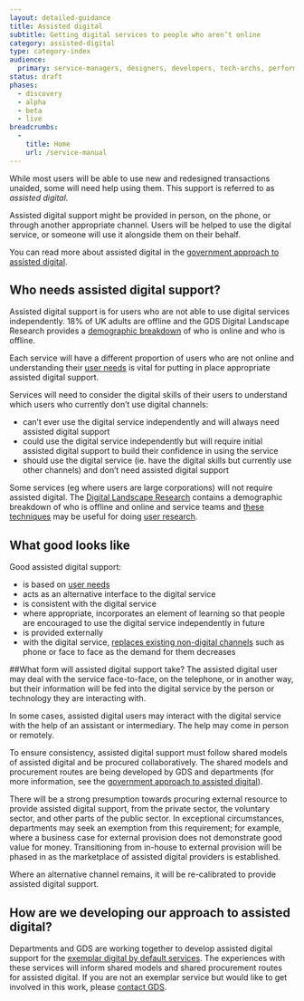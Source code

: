 ```yaml
---
layout: detailed-guidance
title: Assisted digital
subtitle: Getting digital services to people who aren’t online
category: assisted-digital
type: category-index
audience:
  primary: service-managers, designers, developers, tech-archs, performance-analysts, user-researchers, content-designers
status: draft
phases:
  - discovery
  - alpha
  - beta
  - live
breadcrumbs:
  -
    title: Home
    url: /service-manual
---
```


While most users will be able to use new and redesigned transactions unaided, some will need help using them. This support is referred to as *assisted digital*.

Assisted digital support might be provided in person, on the phone, or through another appropriate channel. Users will be helped to use the digital service, or someone will use it alongside them on their behalf.

You can read more about assisted digital in the [government approach to assisted digital](http://publications.cabinetoffice.gov.uk/digital/assisted/).

## Who needs assisted digital support?
Assisted digital support is for users who are not able to use digital services independently. 18% of UK adults are offline and the GDS Digital Landscape Research provides a [demographic breakdown](http://publications.cabinetoffice.gov.uk/digital/research/#fig-5) of who is online and who is offline.

Each service will have a different proportion of users who are not online and understanding their [user needs](/service-manual/users/user-needs.html) is vital for putting in place appropriate assisted digital support. 

Services will need to consider the digital skills of their users to understand which users who currently don’t use digital channels: 

* can’t ever use the digital service independently and will always need assisted digital support
* could use the digital service independently but will require initial assisted digital support to build their confidence in using the service 
* should use the digital service (ie. have the digital skills but currently use other channels) and don’t need assisted digital support

Some services (eg where users are large corporations) will not require assisted digital. The [Digital Landscape Research](http://publications.cabinetoffice.gov.uk/digital/research/#fig-5) contains a demographic breakdown of who is offline and online and service teams and [these techniques](/service-manual/users/user-research/index.html) may be useful for doing [user research](/service-manual/users/introduction-to-user-research.html).

## What good looks like
Good assisted digital support:

* is based on [user needs](/service-manual/users/user-needs.html)
* acts as an alternative interface to the digital service
* is consistent with the digital service
* where appropriate, incorporates an element of learning so that people are encouraged to use the digital service independently in future
* is provided externally
* with the digital service, [replaces existing non-digital channels](/service-manual/measurement/digital-takeup.html) such as phone or face to face as the demand for them decreases

##What form will assisted digital support take?
The assisted digital user may deal with the service face-to-face, on the telephone, or in another way, but their information will be fed into the digital service by the person or technology they are interacting with. 

In some cases, assisted digital users may interact with the digital service with the help of an assistant or intermediary. The help may come in person or remotely.

To ensure consistency, assisted digital support must follow shared models of assisted digital and be procured collaboratively. The shared models and procurement routes are being developed by GDS and departments (for more information, see the [government approach to assisted digital](http://publications.cabinetoffice.gov.uk/digital/assisted/)).

There will be a strong presumption towards procuring external resource to provide assisted digital support, from the private sector, the voluntary sector, and other parts of the public sector. In exceptional circumstances, departments may seek an exemption from this requirement; for example, where a business case for external provision does not demonstrate good value for money. Transitioning from in-house to external provision will be phased in as the marketplace of assisted digital providers is established.

Where an alternative channel remains, it will be re-calibrated to provide assisted digital support.

## How are we developing our approach to assisted digital?
Departments and GDS are working together to develop assisted digital support for the [exemplar digital by default services](http://publications.cabinetoffice.gov.uk/digital/strategy/#action-05). The experiences with these services will inform shared models and shared procurement routes for assisted digital. If you are not an exemplar service but would like to get involved in this work, please [contact GDS](/service-manual/feedback).
